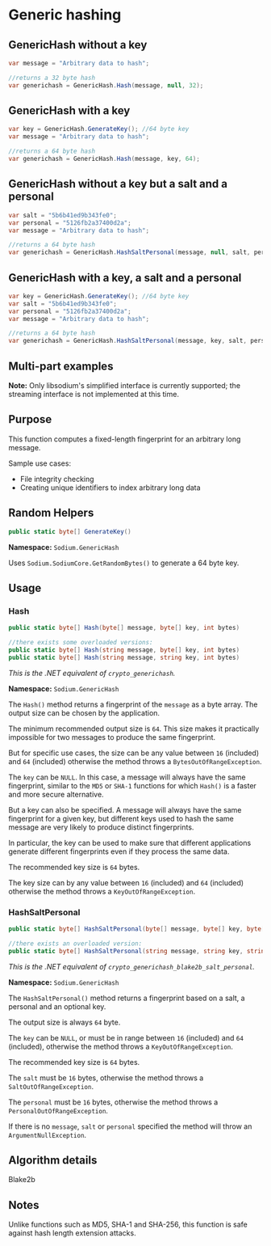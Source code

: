 # Generic hashing

## GenericHash without a key

```csharp
var message = "Arbitrary data to hash";

//returns a 32 byte hash
var generichash = GenericHash.Hash(message, null, 32);
```

## GenericHash with a key

```csharp
var key = GenericHash.GenerateKey(); //64 byte key
var message = "Arbitrary data to hash";

//returns a 64 byte hash
var generichash = GenericHash.Hash(message, key, 64);
```

## GenericHash without a key but a salt and a personal

```csharp
var salt = "5b6b41ed9b343fe0";
var personal = "5126fb2a37400d2a";
var message = "Arbitrary data to hash";

//returns a 64 byte hash
var generichash = GenericHash.HashSaltPersonal(message, null, salt, personal);
```

## GenericHash with a key, a salt and a personal

```csharp
var key = GenericHash.GenerateKey(); //64 byte key
var salt = "5b6b41ed9b343fe0";
var personal = "5126fb2a37400d2a";
var message = "Arbitrary data to hash";

//returns a 64 byte hash
var generichash = GenericHash.HashSaltPersonal(message, key, salt, personal);
```

## Multi-part examples

**Note:** Only libsodium's simplified interface is currently supported; the streaming interface is not implemented at this time.

## Purpose

This function computes a fixed-length fingerprint for an arbitrary long message.

Sample use cases:
- File integrity checking
- Creating unique identifiers to index arbitrary long data

## Random Helpers

```csharp
public static byte[] GenerateKey()
```
**Namespace:** `Sodium.GenericHash`

Uses `Sodium.SodiumCore.GetRandomBytes()` to generate a 64 byte key.

## Usage

### Hash

```csharp
public static byte[] Hash(byte[] message, byte[] key, int bytes)

//there exists some overloaded versions:
public static byte[] Hash(string message, byte[] key, int bytes)
public static byte[] Hash(string message, string key, int bytes)
```

*This is the .NET equivalent of `crypto_generichash`.*

**Namespace:** `Sodium.GenericHash`

The `Hash()` method returns a fingerprint of the `message` as a byte array.
The output size can be chosen by the application.

The minimum recommended output size is `64`. This size makes it practically impossible for two messages to produce the same fingerprint.

But for specific use cases, the size can be any value between `16` (included) and `64` (included) otherwise the method throws a `BytesOutOfRangeException`.

The `key` can be `NULL`. In this case, a message will always have the same fingerprint, similar to the `MD5` or `SHA-1` functions for which `Hash()` is a faster and more secure alternative.

But a key can also be specified. A message will always have the same fingerprint for a given key, but different keys used to hash the same message are very likely to produce distinct fingerprints.

In particular, the key can be used to make sure that different applications generate different fingerprints even if they process the same data.

The recommended key size is `64` bytes.

The key size can by any value between `16` (included) and `64` (included) otherwise the method throws a `KeyOutOfRangeException`.

### HashSaltPersonal

```csharp
public static byte[] HashSaltPersonal(byte[] message, byte[] key, byte[] salt, byte[] personal)

//there exists an overloaded version:
public static byte[] HashSaltPersonal(string message, string key, string salt, string personal)
```
*This is the .NET equivalent of `crypto_generichash_blake2b_salt_personal`.*

**Namespace:** `Sodium.GenericHash`

The `HashSaltPersonal()` method returns a fingerprint based on a salt, a personal and an optional key.

The output size is always `64` byte.

The `key` can be `NULL`, or must be in range between `16` (included) and `64` (included), otherwise the method throws a `KeyOutOfRangeException`.

The recommended key size is `64` bytes.

The `salt` must be `16` bytes, otherwise the method throws a `SaltOutOfRangeException`.

The `personal` must be `16` bytes, otherwise the method throws a `PersonalOutOfRangeException`.

If there is no `message`, `salt` or `personal` specified the method will throw an `ArgumentNullException`.

## Algorithm details

Blake2b

## Notes

Unlike functions such as MD5, SHA-1 and SHA-256, this function is safe against hash length extension attacks.
